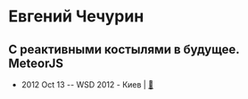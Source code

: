 # Евгений Чечурин

## С реактивными костылями в будущее. MeteorJS
- 2012 Oct 13 -- WSD 2012 - Киев  | [:notebook:](https://wsd.events/2012/10/13/pres/meteor.pdf)  
